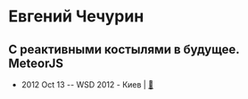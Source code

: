 # Евгений Чечурин

## С реактивными костылями в будущее. MeteorJS
- 2012 Oct 13 -- WSD 2012 - Киев  | [:notebook:](https://wsd.events/2012/10/13/pres/meteor.pdf)  
